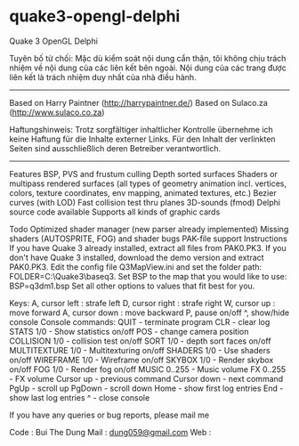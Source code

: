 # quake3-opengl-delphi
Quake 3 OpenGL Delphi

Tuyên bố từ chối:
Mặc dù kiểm soát nội dung cẩn thận, tôi không chịu trách nhiệm về nội dung của các liên kết bên ngoài. Nội dung của các trang được liên kết là trách nhiệm duy nhất của nhà điều hành.

----------------------------------

Based on Harry Paintner (http://harrypaintner.de/)
Based on Sulaco.za (http://www.sulaco.co.za)

Haftungshinweis:
Trotz sorgfältiger inhaltlicher Kontrolle übernehme ich keine Haftung für die Inhalte externer Links. Für den Inhalt der verlinkten Seiten sind ausschließlich deren Betreiber verantwortlich.

----------------------------------

Features
	BSP, PVS and frustum culling
	Depth sorted surfaces
	Shaders or multipass rendered surfaces (all types of geometry animation incl. vertices, colors, texture coordinates, env mapping, animated textures, etc.)
	Bezier curves (with LOD)
	Fast collision test thru planes
	3D-sounds (fmod)
	Delphi source code available
	Supports all kinds of graphic cards
	
Todo
	Optimized shader manager (new parser already implemented)
	Missing shaders (AUTOSPRITE, FOG) and shader bugs
	PAK-file support
Instructions
	If you have Quake 3 already installed, extract all files from PAK0.PK3. If you don't have Quake 3 installed, download the demo version and extract PAK0.PK3.
	Edit the config file Q3MapView.ini and set the folder path:
		FOLDER=C:\Quake3\baseq3.
	Set BSP to the map that you would like to use:
		BSP=q3dm1.bsp
	Set all other options to values that fit best for you.
	
Keys:
	A, cursor left : strafe left
	D, cursor right : strafe right
	W, cursor up : move forward
	A, cursor down : move backward
	P, pause on/off
	^, show/hide console
Console commands:
	QUIT - terminate program
	CLR - clear log
	STATS 1/0 - Show statistics on/off
	POS - change camera position
	COLLISION 1/0 - collision test on/off
	SORT 1/0 - depth sort faces on/off
	MULTITEXTURE 1/0 - Multitexturing on/off
	SHADERS 1/0 - Use shaders on/off
	WIREFRAME 1/0 - Wireframe on/off
	SKYBOX 1/0 - Render skybox on/off
	FOG 1/0 - Render fog on/off
	MUSIC 0..255 - Music volume
	FX 0..255 - FX volume
	Cursor up - previous command
	Cursor down - next command
	PgUp - scroll up
	PgDown - scroll down
	Home - show first log entries
	End - show last log entries
	^ - close console
 
If you have any queries or bug reports, please mail me

Code : Bui The Dung
Mail : dung059@gmail.com
Web  : 
